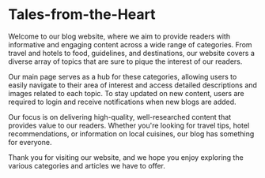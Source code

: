 # Tales-from-the-Heart

Welcome to our blog website, where we aim to provide readers with informative and engaging content across a wide range of categories. From travel and hotels to food, guidelines, and destinations, our website covers a diverse array of topics that are sure to pique the interest of our readers.

Our main page serves as a hub for these categories, allowing users to easily navigate to their area of interest and access detailed descriptions and images related to each topic. To stay updated on new content, users are required to login and receive notifications when new blogs are added.

Our focus is on delivering high-quality, well-researched content that provides value to our readers. Whether you're looking for travel tips, hotel recommendations, or information on local cuisines, our blog has something for everyone.

Thank you for visiting our website, and we hope you enjoy exploring the various categories and articles we have to offer.
